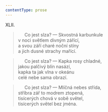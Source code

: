 ```yaml
---
contentType: prose
---
```


XLII.

>      Co jest slza? — Skvostná karbunkule  
> v noci světlem divným zářící,  
> a svou září charé noční stíny  
> a jich dusné strachy mařící.

>      Co jest slza? — Kapka rosy chladné,  
> jakou palčivý blín nasází,  
> kapka ta jak vlna v okeánu  
> celé nebe sama obrazí.

>      Co jest slza? — Mlíčná nebes střída,  
> stříbra zář to modrem ztopená,  
> tisícerých chová v sobě světel,  
> tisícerých světel bez jména.
